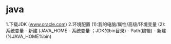 # java
1.下载JDK (www.oracle.com)
2.环境配置
	(1):我的电脑/属性/高级/环境变量
	(2):系统变量 - 新建 (JAVA_HOME - 系统变量 ；JDK的bin目录) - Path(编辑) - 新建 (%JAVA_HOME%bin)